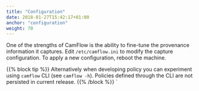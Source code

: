 ```yaml
---
title: "Configuration"
date: 2018-01-27T15:42:17+01:00
anchor: "configuration"
weight: 70
---
```


One of the strengths of CamFlow is the ability to fine-tune the provenance information it captures.
Edit `/etc/camflow.ini` to modify the capture configuration.
To apply a new configuration, reboot the machine.

{{% block tip %}}
Alternatively when developing policy you can experiment using `camflow` CLI (see `camflow -h`).
Policies defined through the CLI are not persisted in current release.
{{% /block %}}
`
